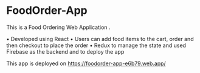 # FoodOrder-App

This is a Food Ordering Web Application .

• Developed using React
• Users can add food items to the cart, order and then checkout to place the order
• Redux to manage the state and used Firebase as the backend and to deploy the app

This app is deployed on https://foodorder-app-e6b79.web.app/
